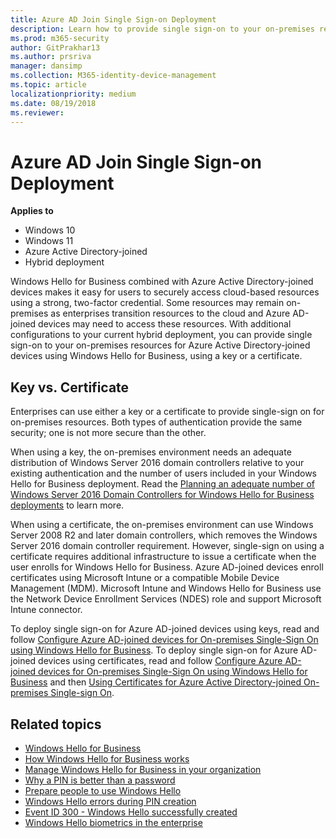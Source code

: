 ```yaml
---
title: Azure AD Join Single Sign-on Deployment
description: Learn how to provide single sign-on to your on-premises resources for Azure Active Directory-joined devices, using Windows Hello for Business.
ms.prod: m365-security
author: GitPrakhar13
ms.author: prsriva
manager: dansimp
ms.collection: M365-identity-device-management
ms.topic: article
localizationpriority: medium
ms.date: 08/19/2018
ms.reviewer: 
---
```

# Azure AD Join Single Sign-on Deployment

**Applies to**

- Windows 10
- Windows 11
- Azure Active Directory-joined
- Hybrid deployment

Windows Hello for Business combined with Azure Active Directory-joined devices makes it easy for users to securely access cloud-based resources using a strong, two-factor credential.  Some resources may remain on-premises as enterprises transition resources to the cloud and Azure AD-joined devices may need to access these resources.  With additional configurations to your current hybrid deployment, you can provide single sign-on to your on-premises resources for Azure Active Directory-joined devices using Windows Hello for Business, using a key or a certificate.

## Key vs. Certificate

Enterprises can use either a key or a certificate to provide single-sign on for on-premises resources.  Both types of authentication provide the same security; one is not more secure than the other.  

When using a key, the on-premises environment needs an adequate distribution of Windows Server 2016 domain controllers relative to your existing authentication and the number of users included in your Windows Hello for Business deployment.  Read the [Planning an adequate number of Windows Server 2016 Domain Controllers for Windows Hello for Business deployments](hello-adequate-domain-controllers.md) to learn more.

When using a certificate, the on-premises environment can use Windows Server 2008 R2 and later domain controllers, which removes the Windows Server 2016 domain controller requirement.  However, single-sign on using a certificate requires additional infrastructure to issue a certificate when the user enrolls for Windows Hello for Business.  Azure AD-joined devices enroll certificates using Microsoft Intune or a compatible Mobile Device Management (MDM).  Microsoft Intune and Windows Hello for Business use the Network Device Enrollment Services (NDES) role and support Microsoft Intune connector.

To deploy single sign-on for Azure AD-joined devices using keys, read and follow [Configure Azure AD-joined devices for On-premises Single-Sign On using Windows Hello for Business](hello-hybrid-aadj-sso-base.md).
To deploy single sign-on for Azure AD-joined devices using certificates, read and follow [Configure Azure AD-joined devices for On-premises Single-Sign On using Windows Hello for Business](hello-hybrid-aadj-sso-base.md) and then [Using Certificates for Azure Active Directory-joined On-premises Single-sign On](hello-hybrid-aadj-sso-cert.md).

## Related topics

- [Windows Hello for Business](hello-identity-verification.md)
- [How Windows Hello for Business works](hello-how-it-works.md)
- [Manage Windows Hello for Business in your organization](hello-manage-in-organization.md)
- [Why a PIN is better than a password](hello-why-pin-is-better-than-password.md)
- [Prepare people to use Windows Hello](hello-prepare-people-to-use.md)
- [Windows Hello errors during PIN creation](hello-errors-during-pin-creation.md)
- [Event ID 300 - Windows Hello successfully created](hello-event-300.md)
- [Windows Hello biometrics in the enterprise](hello-biometrics-in-enterprise.md)


